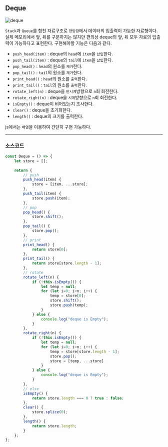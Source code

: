 ## Deque

![deque](https://user-images.githubusercontent.com/77619465/230761273-e1ea6c73-b346-4b67-bbfb-4ecc09ab05c3.jpg)

`Stack`과 `Queue`를 합친 자료구조로 `양방향`에서 데이터의 입출력이 가능한 자료형이다. 실제 메모리에서 앞, 뒤를 구분하지는 않지만 편의상 deque의 앞, 뒤 모두 자료의 입출력이 가능하다고 표현한다. 구현해야할 기능은 다음과 같다.

- `push_head(item)` : deque의 `head`에 `item`을 `삽입`한다.
- `push_tail(item)` : deque의 `tail`에 `item`을 `삽입`한다.
- `pop_head()` : `head`의 원소를 `제거`한다.
- `pop_tail()` : `tail`의 원소를 `제거`한다.
- `print_head()` : `head`의 원소를 `출력`한다.
- `print_tail()` : `tail`의 원소를 `출력`한다.
- `rotate_left(n)` : deque을 `반시계`방향으로 `n`회 회전한다.
- `rotate_right(n)` : deque을 `시계`방향으로 `n`회 회전한다.
- `isEmpty()` : deque이 비어있는지 조사한다.
- `clear()` : deque을 초기화한다.
- `length()` : deque의 크기를 출력한다.

js에서는 `배열`을 이용하여 간단히 구현 가능하다.

---

### 소스코드

```javascript
const Deque = () => {
    let store = [];
    
    return {
        // push
        push_head(item) {
            store = [item, ...store];
        },
        push_tail(item) {
            store.push(item);
        },
        // pop
        pop_head() {
            store.shift();
        },
        pop_tail() {
            store.pop();
        },
        // print
        print_head() {
            return store[0];
        },
        print_tail() {
            return store[store.length - 1];
        },
        // rotate
        rotate_left(n) {
            if (!this.isEmpty()) {
                let temp = null;
                for (let i=0; i<n; i++) {
                    temp = store[0];
                    store.shift();
                    store.push(temp);
                }
            } else {
                console.log("deque is Empty");
            }
        },
        rotate_right(n) {
            if (!this.isEmpty()) {
                let temp = null;
                for (let i=0; i<n; i++) {
                    temp = store[store.length - 1];
                    store.pop();
                    store = [temp, ...store]
                }
            } else {
                console.log("deque is Empty");
            }
        },
        // else
        isEmpty() {
            return store.length === 0 ? true : false;
        },
        clear() {
            store.splice(0);
        },
        length() {
            return store.length;
        }
    };
};
```